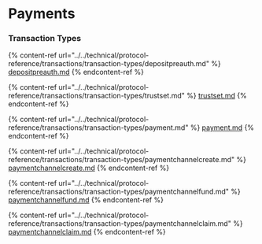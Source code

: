 # Payments

### Transaction Types



{% content-ref url="../../technical/protocol-reference/transactions/transaction-types/depositpreauth.md" %}
[depositpreauth.md](../../technical/protocol-reference/transactions/transaction-types/depositpreauth.md)
{% endcontent-ref %}

{% content-ref url="../../technical/protocol-reference/transactions/transaction-types/trustset.md" %}
[trustset.md](../../technical/protocol-reference/transactions/transaction-types/trustset.md)
{% endcontent-ref %}

{% content-ref url="../../technical/protocol-reference/transactions/transaction-types/payment.md" %}
[payment.md](../../technical/protocol-reference/transactions/transaction-types/payment.md)
{% endcontent-ref %}

{% content-ref url="../../technical/protocol-reference/transactions/transaction-types/paymentchannelcreate.md" %}
[paymentchannelcreate.md](../../technical/protocol-reference/transactions/transaction-types/paymentchannelcreate.md)
{% endcontent-ref %}

{% content-ref url="../../technical/protocol-reference/transactions/transaction-types/paymentchannelfund.md" %}
[paymentchannelfund.md](../../technical/protocol-reference/transactions/transaction-types/paymentchannelfund.md)
{% endcontent-ref %}

{% content-ref url="../../technical/protocol-reference/transactions/transaction-types/paymentchannelclaim.md" %}
[paymentchannelclaim.md](../../technical/protocol-reference/transactions/transaction-types/paymentchannelclaim.md)
{% endcontent-ref %}
